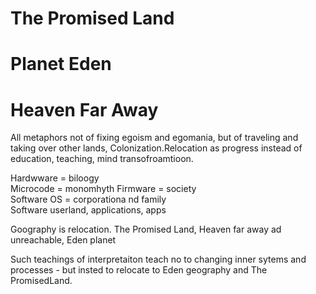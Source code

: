 # The Promised Land

# Planet Eden

# Heaven Far Away

All metaphors not of fixing egoism and egomania, but of traveling and taking over other lands, Colonization.Relocation as progress instead of education, teaching, mind transofroamtioon.

Hardwware = biloogy  
Microcode = monomhyth 
Firmware = society  
Software OS = corporationa nd family   
Software userland, applications, apps 

Goography is relocation. The Promised Land, Heaven far away ad unreachable, Eden planet

Such teachings of interpretaiton teach no to changing inner sytems and processes - but insted to relocate to Eden geography and The PromisedLand.
